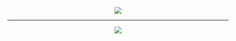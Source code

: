 <p align="center">
  <img src="https://github-readme-stats.vercel.app/api?username=eujoy&theme=dark&show_icons=true&count_private=true"/>
</p>

----

<p align="center">
  <img src="https://github-readme-stats.vercel.app/api/top-langs/?username=eujoy&theme=dark"/>
</p>

<!--
**eujoy/eujoy** is a ✨ _special_ ✨ repository because its `README.md` (this file) appears on your GitHub profile.

Here are some ideas to get you started:

- 🔭 I’m currently working on ...
- 🌱 I’m currently learning ...
- 👯 I’m looking to collaborate on ...
- 🤔 I’m looking for help with ...
- 💬 Ask me about ...
- 📫 How to reach me: ...
- 😄 Pronouns: ...
- ⚡ Fun fact: ...
-->
